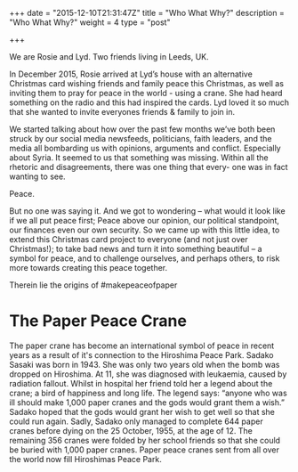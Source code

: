 +++
date = "2015-12-10T21:31:47Z"
title = "Who What Why?"
description = "Who What Why?"
weight = 4
type = "post"

+++

We are Rosie and Lyd. Two friends living in Leeds, UK.

In December 2015, Rosie arrived at Lyd’s house with an alternative Christmas card wishing friends and family peace this Christmas, as well as inviting them to pray for peace in the world - using a crane. She had heard something on the radio and this had inspired the cards. Lyd loved it so much that she wanted to invite everyones friends & family to join in.

We started talking about how over the past few months we’ve both been struck by our social media newsfeeds, politicians, faith leaders, and the media all bombarding us with opinions, arguments and conflict. Especially about Syria. It seemed to us that something was missing. Within all the rhetoric and disagreements, there was one thing that every- one was in fact wanting to see.

Peace.

But no one was saying it.  And we got to wondering – what would it look like if we all put peace first; Peace above our opinion, our political standpoint, our finances even our own security.  So we came up with this little idea, to extend this Christmas card project to everyone (and not just over Christmas!); to take bad news and turn it into something beautiful – a symbol for peace, and to challenge ourselves, and perhaps others, to risk more towards creating this peace together.

Therein lie the origins of #makepeaceofpaper

# The Paper Peace Crane

The paper crane has become an international symbol of peace in recent years as a result of it's connection to the Hiroshima Peace Park. Sadako Sasaki was born in 1943. She was only two years old when the bomb was dropped on Hiroshima. At 11, she was diagnosed with leukaemia, caused by radiation fallout. Whilst in hospital her friend told her a legend about the crane; a bird of happiness and long life. The legend says: “anyone who was ill should make 1,000 paper cranes and the gods would grant them a wish.” Sadako hoped that the gods would grant her wish to get well so that she could run again. Sadly, Sadako only managed to complete 644 paper cranes before dying on the 25 October, 1955, at the age of 12. The remaining 356 cranes were folded by her school friends so that she could be buried with 1,000 paper cranes. Paper peace cranes sent from all over the world now fill Hiroshimas Peace Park.
